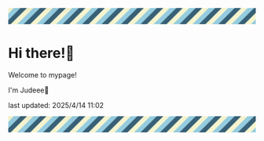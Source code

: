 <!-- Header image -->
<img src="./pokemon/pokemon_9.png" width="1000">

# Hi there!👋

Welcome to mypage!

I'm Judeee🐷

last updated: 2025/4/14 11:02

<!-- Footer image -->
<img src="./pokemon/pokemon_9.png" width="1000">
